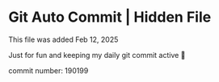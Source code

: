 # Git Auto Commit | Hidden File

This file was added Feb 12, 2025

Just for fun and keeping my daily git commit active 🤪

commit number: 190199
